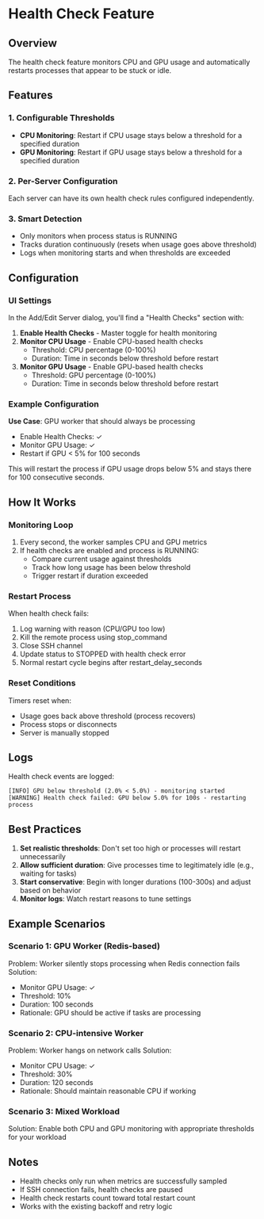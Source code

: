 # Health Check Feature

## Overview
The health check feature monitors CPU and GPU usage and automatically restarts processes that appear to be stuck or idle.

## Features

### 1. Configurable Thresholds
- **CPU Monitoring**: Restart if CPU usage stays below a threshold for a specified duration
- **GPU Monitoring**: Restart if GPU usage stays below a threshold for a specified duration

### 2. Per-Server Configuration
Each server can have its own health check rules configured independently.

### 3. Smart Detection
- Only monitors when process status is RUNNING
- Tracks duration continuously (resets when usage goes above threshold)
- Logs when monitoring starts and when thresholds are exceeded

## Configuration

### UI Settings
In the Add/Edit Server dialog, you'll find a "Health Checks" section with:

1. **Enable Health Checks** - Master toggle for health monitoring
2. **Monitor CPU Usage** - Enable CPU-based health checks
   - Threshold: CPU percentage (0-100%)
   - Duration: Time in seconds below threshold before restart
3. **Monitor GPU Usage** - Enable GPU-based health checks
   - Threshold: GPU percentage (0-100%)
   - Duration: Time in seconds below threshold before restart

### Example Configuration
**Use Case**: GPU worker that should always be processing
- Enable Health Checks: ✓
- Monitor GPU Usage: ✓
- Restart if GPU < 5% for 100 seconds

This will restart the process if GPU usage drops below 5% and stays there for 100 consecutive seconds.

## How It Works

### Monitoring Loop
1. Every second, the worker samples CPU and GPU metrics
2. If health checks are enabled and process is RUNNING:
   - Compare current usage against thresholds
   - Track how long usage has been below threshold
   - Trigger restart if duration exceeded

### Restart Process
When health check fails:
1. Log warning with reason (CPU/GPU too low)
2. Kill the remote process using stop_command
3. Close SSH channel
4. Update status to STOPPED with health check error
5. Normal restart cycle begins after restart_delay_seconds

### Reset Conditions
Timers reset when:
- Usage goes back above threshold (process recovers)
- Process stops or disconnects
- Server is manually stopped

## Logs

Health check events are logged:
```
[INFO] GPU below threshold (2.0% < 5.0%) - monitoring started
[WARNING] Health check failed: GPU below 5.0% for 100s - restarting process
```

## Best Practices

1. **Set realistic thresholds**: Don't set too high or processes will restart unnecessarily
2. **Allow sufficient duration**: Give processes time to legitimately idle (e.g., waiting for tasks)
3. **Start conservative**: Begin with longer durations (100-300s) and adjust based on behavior
4. **Monitor logs**: Watch restart reasons to tune settings

## Example Scenarios

### Scenario 1: GPU Worker (Redis-based)
Problem: Worker silently stops processing when Redis connection fails
Solution:
- Monitor GPU Usage: ✓
- Threshold: 10%
- Duration: 100 seconds
- Rationale: GPU should be active if tasks are processing

### Scenario 2: CPU-intensive Worker
Problem: Worker hangs on network calls
Solution:
- Monitor CPU Usage: ✓
- Threshold: 30%
- Duration: 120 seconds
- Rationale: Should maintain reasonable CPU if working

### Scenario 3: Mixed Workload
Solution: Enable both CPU and GPU monitoring with appropriate thresholds for your workload

## Notes

- Health checks only run when metrics are successfully sampled
- If SSH connection fails, health checks are paused
- Health check restarts count toward total restart count
- Works with the existing backoff and retry logic
